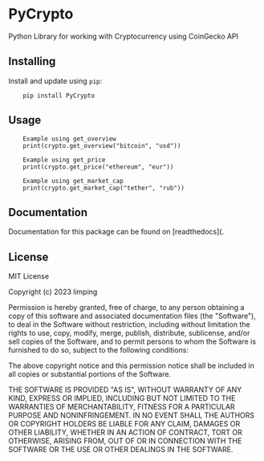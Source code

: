 # PyCrypto
Python Library for working with Сryptocurrency using CoinGecko API



Installing
----------

Install and update using `pip`:

````
    pip install PyCrypto
````

Usage
-----

    
    
````
    Example using get_overview
    print(crypto.get_overview("bitcoin", "usd"))

    Example using get_price
    print(crypto.get_price("ethereum", "eur"))

    Example using get_market_cap
    print(crypto.get_market_cap("tether", "rub"))
````
    




Documentation
-------------

Documentation for this package can be found on [readthedocs](.



License
-------
MIT License

Copyright (c) 2023 limping

Permission is hereby granted, free of charge, to any person obtaining a copy
of this software and associated documentation files (the "Software"), to deal
in the Software without restriction, including without limitation the rights
to use, copy, modify, merge, publish, distribute, sublicense, and/or sell
copies of the Software, and to permit persons to whom the Software is
furnished to do so, subject to the following conditions:

The above copyright notice and this permission notice shall be included in all
copies or substantial portions of the Software.

THE SOFTWARE IS PROVIDED "AS IS", WITHOUT WARRANTY OF ANY KIND, EXPRESS OR
IMPLIED, INCLUDING BUT NOT LIMITED TO THE WARRANTIES OF MERCHANTABILITY,
FITNESS FOR A PARTICULAR PURPOSE AND NONINFRINGEMENT. IN NO EVENT SHALL THE
AUTHORS OR COPYRIGHT HOLDERS BE LIABLE FOR ANY CLAIM, DAMAGES OR OTHER
LIABILITY, WHETHER IN AN ACTION OF CONTRACT, TORT OR OTHERWISE, ARISING FROM,
OUT OF OR IN CONNECTION WITH THE SOFTWARE OR THE USE OR OTHER DEALINGS IN THE
SOFTWARE.

